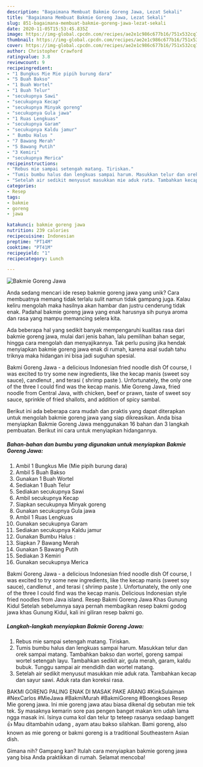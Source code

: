 ```yaml
---
description: "Bagaimana Membuat Bakmie Goreng Jawa, Lezat Sekali"
title: "Bagaimana Membuat Bakmie Goreng Jawa, Lezat Sekali"
slug: 851-bagaimana-membuat-bakmie-goreng-jawa-lezat-sekali
date: 2020-11-05T15:53:45.835Z
image: https://img-global.cpcdn.com/recipes/ae2e1c986c677b16/751x532cq70/bakmie-goreng-jawa-foto-resep-utama.jpg
thumbnail: https://img-global.cpcdn.com/recipes/ae2e1c986c677b16/751x532cq70/bakmie-goreng-jawa-foto-resep-utama.jpg
cover: https://img-global.cpcdn.com/recipes/ae2e1c986c677b16/751x532cq70/bakmie-goreng-jawa-foto-resep-utama.jpg
author: Christopher Crawford
ratingvalue: 3.8
reviewcount: 9
recipeingredient:
- "1 Bungkus Mie Mie pipih burung dara"
- "5 Buah Bakso"
- "1 Buah Wortel"
- "1 Buah Telur"
- "secukupnya Sawi"
- "secukupnya Kecap"
- "secukupnya Minyak goreng"
- "secukupnya Gula jawa"
- "1 Ruas Lengkuas"
- "secukupnya Garam"
- "secukupnya Kaldu jamur"
- " Bumbu Halus "
- "7 Bawang Merah"
- "5 Bawang Putih"
- "3 Kemiri"
- "secukupnya Merica"
recipeinstructions:
- "Rebus mie sampai setengah matang. Tiriskan."
- "Tumis bumbu halus dan lengkuas sampai harum. Masukkan telur dan orek sampai matang. Tambahkan bakso dan wortel, goreng sampai wortel setengah layu. Tambahkan sedikit air, gula merah, garam, kaldu bubuk. Tunggu sampai air mendidih dan wortel matang."
- "Setelah air sedikit menyusut masukkan mie aduk rata. Tambahkan kecap dan sayur sawi. Aduk rata dan koreksi rasa."
categories:
- Resep
tags:
- bakmie
- goreng
- jawa

katakunci: bakmie goreng jawa 
nutrition: 239 calories
recipecuisine: Indonesian
preptime: "PT14M"
cooktime: "PT41M"
recipeyield: "1"
recipecategory: Lunch

---
```



![Bakmie Goreng Jawa](https://img-global.cpcdn.com/recipes/ae2e1c986c677b16/751x532cq70/bakmie-goreng-jawa-foto-resep-utama.jpg)

Anda sedang mencari ide resep bakmie goreng jawa yang unik? Cara membuatnya memang tidak terlalu sulit namun tidak gampang juga. Kalau keliru mengolah maka hasilnya akan hambar dan justru cenderung tidak enak. Padahal bakmie goreng jawa yang enak harusnya sih punya aroma dan rasa yang mampu memancing selera kita.

Ada beberapa hal yang sedikit banyak mempengaruhi kualitas rasa dari bakmie goreng jawa, mulai dari jenis bahan, lalu pemilihan bahan segar, hingga cara mengolah dan menyajikannya. Tak perlu pusing jika hendak menyiapkan bakmie goreng jawa enak di rumah, karena asal sudah tahu triknya maka hidangan ini bisa jadi suguhan spesial.

Bakmi Goreng Jawa - a delicious Indonesian fried noodle dish Of course, I was excited to try some new ingredients, like the kecap manis (sweet soy sauce), candlenut , and terasi ( shrimp paste ). Unfortunately, the only one of the three I could find was the kecap manis. Mie Goreng Jawa, fried noodle from Central Java, with chicken, beef or prawn, taste of sweet soy sauce, sprinkle of fried shallots, and addition of spicy sambal.


Berikut ini ada beberapa cara mudah dan praktis yang dapat diterapkan untuk mengolah bakmie goreng jawa yang siap dikreasikan. Anda bisa menyiapkan Bakmie Goreng Jawa menggunakan 16 bahan dan 3 langkah pembuatan. Berikut ini cara untuk menyiapkan hidangannya.

<!--inarticleads1-->

##### Bahan-bahan dan bumbu yang digunakan untuk menyiapkan Bakmie Goreng Jawa:

1. Ambil 1 Bungkus Mie (Mie pipih burung dara)
1. Ambil 5 Buah Bakso
1. Gunakan 1 Buah Wortel
1. Sediakan 1 Buah Telur
1. Sediakan secukupnya Sawi
1. Ambil secukupnya Kecap
1. Siapkan secukupnya Minyak goreng
1. Gunakan secukupnya Gula jawa
1. Ambil 1 Ruas Lengkuas
1. Gunakan secukupnya Garam
1. Sediakan secukupnya Kaldu jamur
1. Gunakan  Bumbu Halus :
1. Siapkan 7 Bawang Merah
1. Gunakan 5 Bawang Putih
1. Sediakan 3 Kemiri
1. Gunakan secukupnya Merica


Bakmi Goreng Jawa - a delicious Indonesian fried noodle dish Of course, I was excited to try some new ingredients, like the kecap manis (sweet soy sauce), candlenut , and terasi ( shrimp paste ). Unfortunately, the only one of the three I could find was the kecap manis. Delicious Indonesian style fried noodles from Java island. Resep Bakmi Goreng Jawa Khas Gunung Kidul Setelah sebelumnya saya pernah membagikan resep bakmi godog jawa khas Gunung Kidul, kali ini giliran resep bakmi go. 

<!--inarticleads2-->

##### Langkah-langkah menyiapkan Bakmie Goreng Jawa:

1. Rebus mie sampai setengah matang. Tiriskan.
1. Tumis bumbu halus dan lengkuas sampai harum. Masukkan telur dan orek sampai matang. Tambahkan bakso dan wortel, goreng sampai wortel setengah layu. Tambahkan sedikit air, gula merah, garam, kaldu bubuk. Tunggu sampai air mendidih dan wortel matang.
1. Setelah air sedikit menyusut masukkan mie aduk rata. Tambahkan kecap dan sayur sawi. Aduk rata dan koreksi rasa.


BAKMI GORENG PALING ENAK DI MASAK PAKE ARANG #KinkSulaiman #NexCarlos #MieJawa #BakmiMurah #BakmiGoreng #Boengkoes Resep Mie goreng jawa. Ini mie goreng jawa atau biasa dikenal dg sebutan mie tek tek. Sy masaknya kemarin sore pas pengen banget makan krn udah lama ngga masak ini. Isinya cuma kol dan telur tp teteep rasanya sedaap bangett 👍 Mau ditambahin udang , ayam atau bakso silahkan. Bami goreng, also known as mie goreng or bakmi goreng is a traditional Southeastern Asian dish. 

Gimana nih? Gampang kan? Itulah cara menyiapkan bakmie goreng jawa yang bisa Anda praktikkan di rumah. Selamat mencoba!
